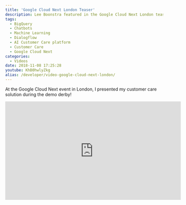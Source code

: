 ```yaml
---
title: 'Google Cloud Next London Teaser'
description: Lee Boonstra featured in the Google Cloud Next London teaser showing a Customer Care demo.
tags:
  - BigQuery
  - Chatbots
  - Machine Learning
  - Dialogflow
  - AI Customer Care platform
  - Customer Care
  - Google Cloud Next
categories:
  - Videos
date: 2018-11-08 17:25:28
youtube: KhB0hwlyZkg
alias: /developer/video-google-cloud-next-london/
---
```


At the Google Cloud Next event in London, I presented my customer care solution during the demo derby! 
<!--more-->
<iframe width="560" height="315" src="https://www.youtube.com/embed/KhB0hwlyZkg?start=297" frameborder="0" allow="accelerometer; autoplay; encrypted-media; gyroscope; picture-in-picture" allowfullscreen></iframe>
